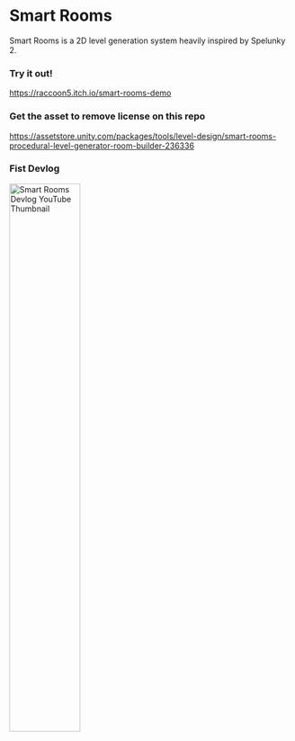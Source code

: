 # Smart Rooms
Smart Rooms is a 2D level generation system heavily inspired by Spelunky 2.

### Try it out!
<a href="https://raccoon5.itch.io/smart-rooms-demo">https://raccoon5.itch.io/smart-rooms-demo</a>


### Get the asset to remove license on this repo
<a href="https://assetstore.unity.com/packages/tools/level-design/smart-rooms-procedural-level-generator-room-builder-236336">https://assetstore.unity.com/packages/tools/level-design/smart-rooms-procedural-level-generator-room-builder-236336</a>

### Fist Devlog
<a href="[link address](https://www.youtube.com/watch?v=IIWuRC93MzQ)">
<img alt="Smart Rooms Devlog YouTube Thumbnail" src="https://github-production-user-asset-6210df.s3.amazonaws.com/48858230/246678495-23ec7e93-19bf-4f85-8db5-9420d336c265.png"  width="50%" height="50%">
</a>
